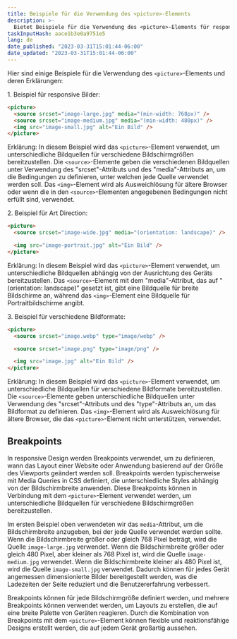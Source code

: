 ```yaml
---
title: Beispiele für die Verwendung des <picture>-Elements
description: >-
  Bietet Beispiele für die Verwendung des <picture>-Elements für responsive Bilder, Art Direction und verschiedene Bildformate.
taskInputHash: aace1b3e0a9751e5
lang: de
date_published: "2023-03-31T15:01:44-06:00"
date_updated: "2023-03-31T15:01:44-06:00"
---
```

Hier sind einige Beispiele für die Verwendung des `<picture>`-Elements und deren Erklärungen:

1\. Beispiel für responsive Bilder:

```html
<picture>
  <source srcset="image-large.jpg" media="(min-width: 768px)" />
  <source srcset="image-medium.jpg" media="(min-width: 480px)" />
  <img src="image-small.jpg" alt="Ein Bild" />
</picture>
```

Erklärung: In diesem Beispiel wird das `<picture>`-Element verwendet, um unterschiedliche Bildquellen für verschiedene Bildschirmgrößen bereitzustellen. Die `<source>`-Elemente geben die verschiedenen Bildquellen unter Verwendung des "srcset"-Attributs und des "media"-Attributs an, um die Bedingungen zu definieren, unter welchen jede Quelle verwendet werden soll. Das `<img>`-Element wird als Ausweichlösung für ältere Browser oder wenn die in den `<source>`-Elementen angegebenen Bedingungen nicht erfüllt sind, verwendet.

2\. Beispiel für Art Direction:

```html
<picture>
  <source srcset="image-wide.jpg" media="(orientation: landscape)" />

  <img src="image-portrait.jpg" alt="Ein Bild" />
</picture>
```

Erklärung: In diesem Beispiel wird das `<picture>`-Element verwendet, um unterschiedliche Bildquellen abhängig von der Ausrichtung des Geräts bereitzustellen. Das `<source>`-Element mit dem "media"-Attribut, das auf "(orientation: landscape)" gesetzt ist, gibt eine Bildquelle für breite Bildschirme an, während das `<img>`-Element eine Bildquelle für Portraitbildschirme angibt.

3\. Beispiel für verschiedene Bildformate:

```html
<picture>
  <source srcset="image.webp" type="image/webp" />

  <source srcset="image.png" type="image/png" />

  <img src="image.jpg" alt="Ein Bild" />
</picture>
```

Erklärung: In diesem Beispiel wird das `<picture>`-Element verwendet, um unterschiedliche Bildquellen für verschiedene Bildformate bereitzustellen. Die `<source>`-Elemente geben unterschiedliche Bildquellen unter Verwendung des "srcset"-Attributs und des "type"-Attributs an, um das Bildformat zu definieren. Das `<img>`-Element wird als Ausweichlösung für ältere Browser, die das `<picture>`-Element nicht unterstützen, verwendet.

## Breakpoints

In responsive Design werden Breakpoints verwendet, um zu definieren, wann das Layout einer Website oder Anwendung basierend auf der Größe des Viewports geändert werden soll. Breakpoints werden typischerweise mit Media Queries in CSS definiert, die unterschiedliche Styles abhängig von der Bildschirmbreite anwenden. Diese Breakpoints können in Verbindung mit dem `<picture>`-Element verwendet werden, um unterschiedliche Bildquellen für verschiedene Bildschirmgrößen bereitzustellen.

Im ersten Beispiel oben verwendeten wir das `media`-Attribut, um die Bildschirmbreite anzugeben, bei der jede Quelle verwendet werden sollte. Wenn die Bildschirmbreite größer oder gleich 768 Pixel beträgt, wird die Quelle `image-large.jpg` verwendet. Wenn die Bildschirmbreite größer oder gleich 480 Pixel, aber kleiner als 768 Pixel ist, wird die Quelle `image-medium.jpg` verwendet. Wenn die Bildschirmbreite kleiner als 480 Pixel ist, wird die Quelle `image-small.jpg` verwendet. Dadurch können für jedes Gerät angemessen dimensionierte Bilder bereitgestellt werden, was die Ladezeiten der Seite reduziert und die Benutzererfahrung verbessert.

Breakpoints können für jede Bildschirmgröße definiert werden, und mehrere Breakpoints können verwendet werden, um Layouts zu erstellen, die auf eine breite Palette von Geräten reagieren. Durch die Kombination von Breakpoints mit dem `<picture>`-Element können flexible und reaktionsfähige Designs erstellt werden, die auf jedem Gerät großartig aussehen.
